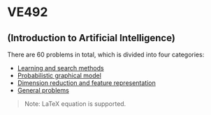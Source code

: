 # VE492
## (Introduction to Artificial Intelligence)

There are 60 problems in total, which is divided into four categories:

+ [Learning and search methods](./learn_search)
+ [Probabilistic graphical model](./prob_model)
+ [Dimension reduction and feature representation](./dim_redution_feature_rep)
+ [General problems](./general)


> Note: LaTeX equation is supported.

